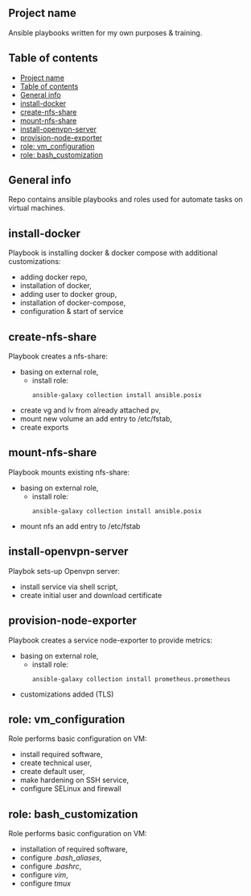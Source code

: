 ## Project name

Ansible playbooks written for my own purposes & training.

## Table of contents
- [Project name](#project-name)
- [Table of contents](#table-of-contents)
- [General info](#general-info)
- [install-docker](#install-docker)
- [create-nfs-share](#create-nfs-share)
- [mount-nfs-share](#mount-nfs-share)
- [install-openvpn-server](#install-openvpn-server)
- [provision-node-exporter](#provision-node-exporter)
- [role: vm\_configuration](#role-vm_configuration)
- [role: bash\_customization](#role-bash_customization)
## General info

Repo contains ansible playbooks and roles used for automate tasks on virtual machines.

## install-docker

Playbook is installing docker & docker compose with additional customizations:
- adding docker repo,
- installation of docker,
- adding user to docker group,
- installation of docker-compose,
- configuration & start of service

## create-nfs-share
Playbook creates a nfs-share:
- basing on external role,
  - install role:
    ```
    ansible-galaxy collection install ansible.posix
    ```
- create vg and lv from already attached pv,
- mount new volume an add entry to /etc/fstab,
- create exports

## mount-nfs-share
Playbook mounts existing nfs-share:
- basing on external role,
  - install role:
    ```
    ansible-galaxy collection install ansible.posix
    ```
- mount nfs an add entry to /etc/fstab

## install-openvpn-server
Playbok sets-up Openvpn server:
- install service via shell script,
- create initial user and download certificate
 
## provision-node-exporter
Playbook creates a service node-exporter to provide metrics:
- basing on external role,
  - install role:
    ```
    ansible-galaxy collection install prometheus.prometheus
    ```
- customizations added (TLS)

## role: vm_configuration
Role performs basic configuration on VM:
- install required software,
- create technical user,
- create default user,
- make hardening on SSH service,
- configure SELinux and firewall

## role: bash_customization
Role performs basic configuration on VM:
- installation of required software,
- configure *.bash_aliases*,
- configure *.bashrc*,
- configure *vim*,
- configure *tmux*
